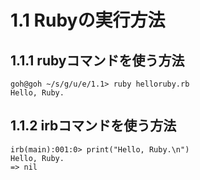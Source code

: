 # 1.1 Rubyの実行方法
## 1.1.1 rubyコマンドを使う方法

```
goh@goh ~/s/g/u/e/1.1> ruby helloruby.rb
Hello, Ruby.
```

## 1.1.2 irbコマンドを使う方法

```
irb(main):001:0> print("Hello, Ruby.\n")
Hello, Ruby.
=> nil
```


